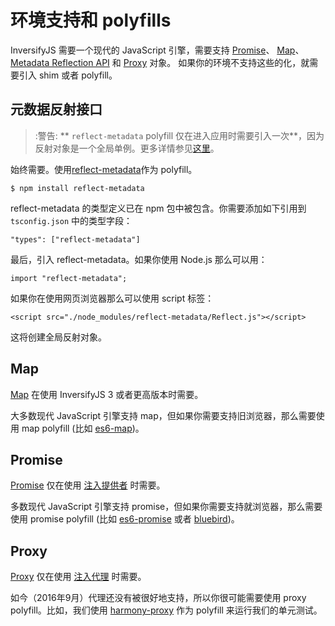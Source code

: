 # 环境支持和 polyfills

InversifyJS 需要一个现代的 JavaScript 引擎，需要支持 
[Promise](https://developer.mozilla.org/en-US/docs/Web/JavaScript/Reference/Global_Objects/Promise)、
[Map](https://developer.mozilla.org/en-US/docs/Web/JavaScript/Reference/Global_Objects/Map)、
[Metadata Reflection API](http://rbuckton.github.io/ReflectDecorators/#reflect) 和
[Proxy](https://developer.mozilla.org/en-US/docs/Web/JavaScript/Reference/Global_Objects/Proxy) 对象。 
如果你的环境不支持这些的化，就需要引入 shim 或者 polyfill。

## 元数据反射接口
> :警告: ** `reflect-metadata` polyfill 仅在进入应用时需要引入一次**，因为反射对象是一个全局单例。更多详情参见[这里](https://github.com/inversify/InversifyJS/issues/262#issuecomment-227593844)。

始终需要。使用[reflect-metadata](https://www.npmjs.com/package/reflect-metadata)作为 polyfill。

```
$ npm install reflect-metadata
```

reflect-metadata 的类型定义已在 npm 包中被包含。你需要添加如下引用到 `tsconfig.json` 中的类型字段：

```
"types": ["reflect-metadata"]
```

最后，引入 reflect-metadata。如果你使用 Node.js 那么可以用：

```
import "reflect-metadata";
```

如果你在使用网页浏览器那么可以使用 script 标签：

```
<script src="./node_modules/reflect-metadata/Reflect.js"></script>
```

这将创建全局反射对象。

## Map
[Map](https://developer.mozilla.org/en-US/docs/Web/JavaScript/Reference/Global_Objects/Map) 在使用 InversifyJS 3 或者更高版本时需要。

大多数现代 JavaScript 引擎支持 map，但如果你需要支持旧浏览器，那么需要使用 map polyfill (比如 [es6-map](https://www.npmjs.com/package/es6-map))。

## Promise
[Promise](https://developer.mozilla.org/en-US/docs/Web/JavaScript/Reference/Global_Objects/Promise) 仅在使用 
[注入提供者](https://github.com/inversify/InversifyJS#injecting-a-provider-asynchronous-factory) 时需要。

多数现代 JavaScript 引擎支持 promise，但如果你需要支持就浏览器，那么需要使用 promise polyfill (比如 [es6-promise](https://github.com/stefanpenner/es6-promise) 或者 [bluebird](https://www.npmjs.com/package/bluebird))。

## Proxy
[Proxy](https://developer.mozilla.org/en-US/docs/Web/JavaScript/Reference/Global_Objects/Proxy) 仅在使用 [注入代理](https://github.com/inversify/InversifyJS/blob/master/wiki/activation_handler.md) 时需要。

如今（2016年9月）代理还没有被很好地支持，所以你很可能需要使用 proxy polyfill。比如，我们使用 [harmony-proxy](https://www.npmjs.com/package/harmony-proxy) 作为 polyfill 来运行我们的单元测试。
